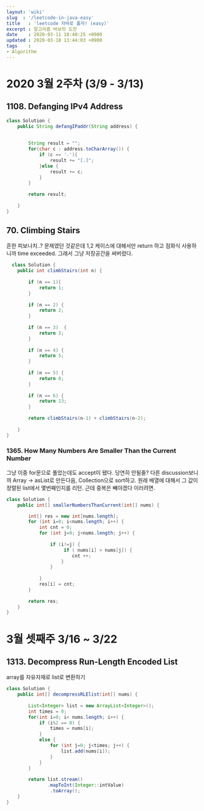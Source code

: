 ```yaml
---
layout: 'wiki'
slug  : '/leetcode-in-java-easy' 
title   : 'leetcode 자바로 풀자! (easy)'
excerpt : 알고리즘 바보의 도전
date    : 2020-03-11 18:40:25 +0900
updated : 2020-03-18 13:44:03 +0900
tags    : 
- Algorithm
---
```


# 2020 3월 2주차  (3/9 - 3/13)

## 1108. Defanging IPv4 Address 
```java
class Solution {
    public String defangIPaddr(String address) {
        
        
        String result = "";
        for(char c : address.toCharArray()) {
            if (c == '.'){
                result += "[.]";
            }else {
                result += c;
            }
        }
        
        return result;
        
    }
}
```

## 70. Climbing Stairs 
  흔한 피보나치..? 문제였던 것같은데 1,2 케이스에 대해서만 return 하고 점화식 사용하니까 time exceeded. 그래서 그냥 저장공간을 써버렸다. 
```java
  class Solution {
    public int climbStairs(int n) {
        
        if (n == 1){
            return 1; 
        }
        
        if (n == 2) {
            return 2;
        }
        
        if (n == 3)  {
            return 3;
        }
        
        if (n == 4) {
            return 5;
        }
        
        if (n == 5) {
            return 8;
        }
        
        if (n == 6) {
            return 13; 
        }
        
        return climbStairs(n-1) + climbStairs(n-2);
        
    }
}

```

### 1365. How Many Numbers Are Smaller Than the Current Number 
그냥 이중 for문으로 풀었는데도 accept이 됐다. 당연히 안될줄? 
다른 discussion보니까 Array -> asList로 만든다음, Collection으로 sort하고. 원래 배열에 대해서 그 값이 정렬된 list에서 몇번째인지를 리턴. 근데 중복은 빼야겠다 이러려면.

```java
class Solution {
    public int[] smallerNumbersThanCurrent(int[] nums) {

        int[] res = new int[nums.length];
        for (int i=0; i<nums.length; i++) {
            int cnt = 0;
            for (int j=0; j<nums.length; j++) {
                
                if (i!=j) {
                     if ( nums[i] > nums[j]) {
                        cnt ++;
                    }
                }
    
            }
            res[i] = cnt;
        }
        
        return res;
    }
}
```

# 3월 셋째주 3/16 ~ 3/22 
## 1313. Decompress Run-Length Encoded List 
array를 자유자재로 list로 변환하기 

```java
class Solution {
    public int[] decompressRLElist(int[] nums) {
        
        List<Integer> list = new ArrayList<Integer>();
        int times = 0;
        for(int i=0; i< nums.length; i++) {
            if (i%2 == 0) {
                times = nums[i];
            }
            else {
                for (int j=0; j<times; j++) {
                    list.add(nums[i]);
                }
            }
        }
        
        return list.stream()
 	           .mapToInt(Integer::intValue)
        	    .toArray();
    }
}
```

